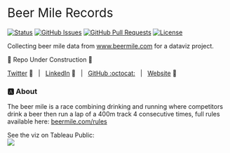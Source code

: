 <h1 style="font-weight:normal">
  Beer Mile Records
</h1>


[![Status](https://www.repostatus.org/badges/latest/wip.svg)]() [![GitHub Issues](https://img.shields.io/github/issues/wjsutton/beer_mile_records.svg)](https://github.com/wjsutton/beer_mile_records/issues) [![GitHub Pull Requests](https://img.shields.io/github/issues-pr/wjsutton/beer_mile_records.svg)](https://github.com/wjsutton/beer_mile_records/pulls) [![License](https://img.shields.io/badge/license-MIT-blue.svg)](/LICENSE)

Collecting beer mile data from www.beermile.com for a dataviz project.

:construction: Repo Under Construction :construction: 

[Twitter][Twitter] :speech_balloon:&nbsp;&nbsp;&nbsp;|&nbsp;&nbsp;&nbsp;[LinkedIn][LinkedIn] :necktie:&nbsp;&nbsp;&nbsp;|&nbsp;&nbsp;&nbsp;[GitHub :octocat:][GitHub]&nbsp;&nbsp;&nbsp;|&nbsp;&nbsp;&nbsp;[Website][Website] :link:


<!--
Quick Link 
-->

[Twitter]:https://twitter.com/WJSutton12
[LinkedIn]:https://www.linkedin.com/in/will-sutton-14711627/
[GitHub]:https://github.com/wjsutton
[Website]:https://wjsutton.github.io/

### :a: About

The beer mile is a race combining drinking and running where competitors drink a beer then run a lap of a 400m track 4 consecutive times, full rules available here: [beermile.com/rules](https://www.beermile.com/rules)  



See the viz on Tableau Public:<br>
<a href="https://public.tableau.com/profile/will7508#!/vizhome/TheBeerMileWorldRecords/TheTop1000BeerMilePerformances">
<img src='https://pbs.twimg.com/media/EiwP-S8WoAEw6CR?format=png&name=large'>
</a>
 